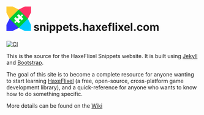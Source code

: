 ![Logo](title-logo/assets/logo.png) snippets.haxeflixel.com
==========================

[![CI](https://img.shields.io/github/workflow/status/HaxeFlixel/snippets.haxeflixel.com/CI.svg?logo=github)](https://github.com/HaxeFlixel/snippets.haxeflixel.com/actions?query=workflow%3ACI)

This is the source for the HaxeFlixel Snippets website. It is built using [Jekyll](http://jekyllrb.com/) and [Bootstrap](http://getbootstrap.com/).

The goal of this site is to become a complete resource for anyone wanting to start learning [HaxeFlixel](http://haxeflixel.com) (a free, open-source, cross-platform game development library), and a quick-reference for anyone who wants to know how to do something specific.

More details can be found on the [Wiki](https://github.com/HaxeFlixel/snippets.haxeflixel.com/wiki)
